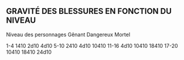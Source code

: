 ## GRAVITÉ DES BLESSURES EN FONCTION DU NIVEAU

Niveau des personnages Gênant Dangereux  Mortel

1-4 1410 2d10 4d10
5-10 2410 4d10 10410
11-16 4d10 10410 18410
17-20 10410 18410 24d10
